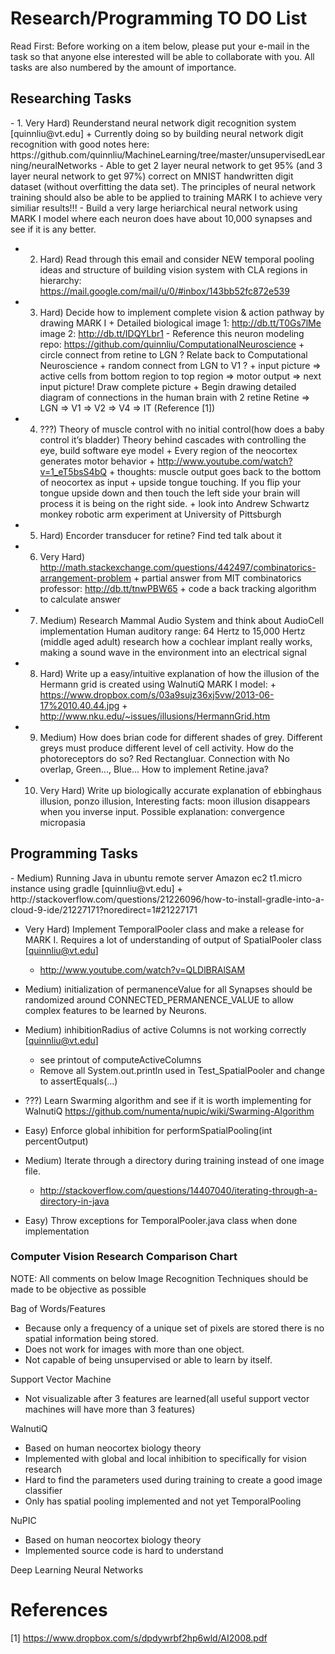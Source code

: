 Research/Programming TO DO List
===============================
Read First: Before working on a item below, please put your e-mail in the task so that anyone else interested 
will be able to collaborate with you. All tasks are also numbered by the amount of importance.

<h2>Researching Tasks</h2>  
  - 1. Very Hard) Reunderstand neural network digit recognition system [quinnliu@vt.edu]
       + Currently doing so by building neural network digit recognition with good notes here:
         https://github.com/quinnliu/MachineLearning/tree/master/unsupervisedLearning/neuralNetworks
           - Able to get 2 layer neural network to get 95% (and 3 layer neural network to get 97%) correct on MNIST handwritten  
             digit dataset (without overfitting the data set). The principles of neural network training should also be able to be applied to training MARK I to achieve very similiar results!!!
           - Build a very large heriarchical neural network using MARK I model where each neuron does have about 10,000 synapses
             and see if it is any better.

  - 2. Hard) Read through this email and consider NEW temporal pooling ideas and structure of building vision system with CLA 
             regions in hierarchy: https://mail.google.com/mail/u/0/#inbox/143bb52fc872e539

  - 3. Hard) Decide how to implement complete vision & action pathway by drawing MARK I 
             + Detailed biological image 1: http://db.tt/T0Gs7lMe image 2: http://db.tt/IDQYLbr1 
               - Reference this neuron modeling repo: https://github.com/quinnliu/ComputationalNeuroscience
	               + circle connect from retine to LGN ? Relate back to Computational Neuroscience
                 + random connect from LGN to V1 ? 
	           + input picture => active cells from bottom region to top region => motor output => next input picture! Draw 
               complete picture
             + Begin drawing detailed diagram of connections in the human brain with 2 retine
	             Retine => LGN => V1 => V2 => V4 => IT (Reference [1]) 

  - 4. ???) Theory of muscle control with no initial control(how does a baby control it’s bladder)
            Theory behind cascades with controlling the eye, build software eye model
            + Every region of the neocortex generates motor behavior
            + http://www.youtube.com/watch?v=1_eT5bsS4bQ
            + thoughts: muscle output goes back to the bottom of neocortex as input
            + upside tongue touching. If you flip your tongue upside down and then touch the left side your brain will process it
              is being on the right side. 
            + look into Andrew Schwartz monkey robotic arm experiment at University of Pittsburgh

  - 5. Hard) Encorder transducer for retine? Find ted talk about it

  - 6. Very Hard) http://math.stackexchange.com/questions/442497/combinatorics-arrangement-problem
                  + partial answer from MIT combinatorics professor: http://db.tt/tnwPBW65
                  + code a back tracking algorithm to calculate answer 

  - 7. Medium) Research Mammal Audio System and think about AudioCell implementation
               Human auditory range: 64 Hertz to 15,000 Hertz (middle aged adult) research how a cochlear implant really
               works, making a sound wave in the environment into an electrical signal

  - 8. Hard) Write up a easy/intuitive explanation of how the illusion of the Hermann grid is created
             using WalnutiQ MARK I model:
             + https://www.dropbox.com/s/03a9sujz36xj5vw/2013-06-17%2010.40.44.jpg
             + http://www.nku.edu/~issues/illusions/HermannGrid.htm

  - 9. Medium) How does brian code for different shades of grey. Different greys must produce different level of cell activity.
               How do the photoreceptors do so? Red Rectangluar. Connection with No overlap, Green..., Blue... How to implement Retine.java?

  - 10. Very Hard) Write up biologically accurate explanation of ebbinghaus illusion, ponzo illusion,
                   Interesting facts: moon illusion disappears when you inverse input. Possible explanation: convergence micropasia

<h2>Programming Tasks</h2>
  - Medium) Running Java in ubuntu remote server Amazon ec2 t1.micro instance using gradle [quinnliu@vt.edu]
    + http://stackoverflow.com/questions/21226096/how-to-install-gradle-into-a-cloud-9-ide/21227171?noredirect=1#21227171

  - Very Hard) Implement TemporalPooler class and make a release for MARK I. Requires a lot of understanding of output of SpatialPooler class [quinnliu@vt.edu]
    + http://www.youtube.com/watch?v=QLDlBRAlSAM

  - Medium) initialization of permanenceValue for all Synapses should be randomized around CONNECTED_PERMANENCE_VALUE to allow complex features to be learned by Neurons.

  - Medium) inhibitionRadius of active Columns is not working correctly [quinnliu@vt.edu]
    + see printout of computeActiveColumns
    + Remove all System.out.println used in Test_SpatialPooler and change to assertEquals(...)

  - ???) Learn Swarming algorithm and see if it is worth implementing for WalnutiQ 
  https://github.com/numenta/nupic/wiki/Swarming-Algorithm

  - Easy) Enforce global inhibition for performSpatialPooling(int percentOutput)
	
  - Medium) Iterate through a directory during training instead of one image file. 
	  + http://stackoverflow.com/questions/14407040/iterating-through-a-directory-in-java

  - Easy) Throw exceptions for TemporalPooler.java class when done implementation

<h3>Computer Vision Research Comparison Chart</h3>

NOTE: All comments on below Image Recognition Techniques should be made to be objective as possible

Bag of Words/Features
  - Because only a frequency of a unique set of pixels are stored there is no spatial information being stored.
  - Does not work for images with more than one object.
  - Not capable of being unsupervised or able to learn by itself.

Support Vector Machine
  - Not visualizable after 3 features are learned(all useful support vector machines will have more than 3 features)

WalnutiQ 
  - Based on human neocortex biology theory
  - Implemented with global and local inhibition to specifically for vision research
  - Hard to find the parameters used during training to create a good image classifier
  - Only has spatial pooling implemented and not yet TemporalPooling

NuPIC
  - Based on human neocortex biology theory
  - Implemented source code is hard to understand
  
Deep Learning Neural Networks

References
==========
[1] https://www.dropbox.com/s/dpdywrbf2hp6wld/AI2008.pdf